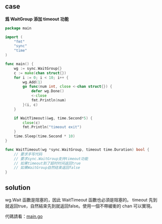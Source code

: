 ## case

**爲 WaitGroup 添加 timeout 功能**

```go
package main

import (
    "fmt"
    "sync"
    "time"
)

func main() {
    wg := sync.WaitGroup{}
    c := make(chan struct{})
    for i := 0; i < 10; i++ {
        wg.Add(1)
        go func(num int, close <-chan struct{}) {
            defer wg.Done()
            <-close
            fmt.Println(num)
        }(i, c)
    }

    if WaitTimeout(&wg, time.Second*5) {
        close(c)
        fmt.Println("timeout exit")
    }
    time.Sleep(time.Second * 10)
}

func WaitTimeout(wg *sync.WaitGroup, timeout time.Duration) bool {
    // 要求手写代码
    // 要求sync.WaitGroup支持timeout功能
    // 如果timeout到了超时时间返回true
    // 如果WaitGroup自然结束返回false
}
```

## solution

wg.Wait 函數是阻塞的，因此 WaitTimeout 函數也必須是阻塞的。
timeout 先到就返回true，自然結束先到就返回false。使用一個不帶緩衝的 chan 可以實現。


代碼請看：[main.go](main.go)